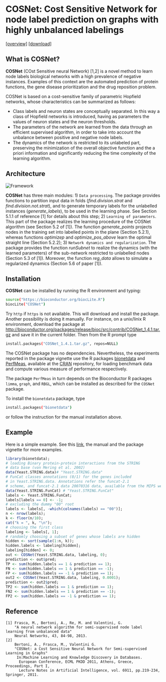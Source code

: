 # **COSNet**: Cost Sensitive Network for node label prediction on graphs with highly unbalanced labelings

[[overview]](http://frasca.di.unimi.it/cosnet.html)
[[download]](http://frasca.di.unimi.it/cosnetDownl.html)

## What is **COSNet**?

**COSNet** (COst Sensitive neural Network) [1,2]
 is a novel method to learn node labels biological networks  with a high prevalence of negative instances. Examples of this context are the automated prediction of protein functions, the gene disease prioritization and the drug reposition problem. 
 
COSNet is based on a cost-sensitive family of parametric Hopfield networks,  whose characteristics can be summarized as follows:

- Class labels and neuron states are conceptually separated. In this way a class of Hopfield networks is introduced, having as parameters the values of neuron states and the neuron thresholds.
- The parameters of the network are learned from the data through an efficient supervised algorithm, in order to take into account the unbalance between positive and negative node labels.
- The dynamics of the network is restricted to its unlabeled part, preserving the minimization of the overall objective function and the a priori information and significantly reducing the time complexity of the learning algorithm.
  

## Architecture

![Framework](http://frasca.di.unimi.it/architecture.png)

**COSNet** has three main modules: 1) `Data processing`.  The package provides functions to partition input data in folds (*find.division.strat* and *find.division.not.strat*), and to generate temporary labels for the unlabelled instances (*generate_labels*), to be used in the learning phase. See Section 5.1.1 of  reference [1] for details about this step; 2) `Learning of parameters`. This part of the package realizes the learning procedure of the COSNet algorithm (see Section 5.2 of [1]). The function *generate_points* projects nodes in the training set into labelled points in the plane (Section 5.2.1), whereas functions *optimizep* and *optimize_pos_above* learn the optimal straight line (Section 5.2.2); 3) `Network dynamics and regularization`. The package provides the function *runSubnet* to realize the dynamics (with the learned parameters) of the sub-network restricted to unlabelled nodes (Section 5.3 of [1]). Moreover, the function *reg_data* allows to simulate a regularized dynamics (Section 5.6 of paper [1]).


## Installation

**COSNet** can be installed by running the R environment and typing:

```bash
source("https://bioconductor.org/biocLite.R")
biocLite("COSNet")
```
Try `http` if `https` is not available. This will download and install the package. Another possibility is doing it manually. For instance, on a unix/linix R environment, download the package at http://bioconductor.org/packages/release/bioc/src/contrib/COSNet_1.4.1.tar.gz and save it in the current folder. Then from the R prompt type
```bash
install.packages("COSNet_1.4.1.tar.gz", repos=NULL)
```

The COSNet package has no dependencies. Nevertheless, the experiments reported in the package vignette use the R packages [bionetdata](https://cran.r-project.org/web/packages/bionetdata/index.html) and [PerfMeas](https://cran.r-project.org/web/packages/PerfMeas/index.html), available at the [CRAN](https://cran.r-project.org/) repository, for loading benchmark data and compute various measure of performance respectively. 

The package `PerfMeas` in turn depends on the Bioconductor R packages `limma`, `graph`, and `RBGL`, which can be installed as described for the `COSNet` package.

To install the `bionetdata` package, type
```bash
install.packages("bionetdata")
```
or follow the instruction for the manual installation above.


## Example

Here is a simple example. See this [link](http://frasca.di.unimi.it/cosnetExample.html), the manual and the package vignette for more examples.

```R
library(bionetdata);
# loading Binary protein-protein interactions from the STRING
# data base (von Mering et al. 2002)
data(Yeast.STRING.data)# "Yeast.STRING.data"
# FunCat classes annotations (0/1) for the genes included
# in Yeast.STRING.data. Annotations refer the funcat-2.1
# scheme, and funcat-2.1 data 20070316 data, available from the MIPS web site.
data(Yeast.STRING.FunCat) # "Yeast.STRING.FunCat"
labels <- Yeast.STRING.FunCat;
labels[labels == 0] <- -1;
# excluding the dummy "00" root
labels <- labels[, -which(colnames(labels) == "00")];
n <- nrow(labels);
k <- floor(n/10);
cat("k = ", k, "\n");
# choosing the first class
labeling <- labels[, 1];
# randomly choosing a subset of genes whose labels are hidden
hidden <- sort(sample(1:n, k));
hidden.labels <- labeling[hidden];
labeling[hidden] <- 0;
out <- COSNet(Yeast.STRING.data, labeling, 0);
prediction <- out$pred;
TP <- sum(hidden.labels == 1 & prediction == 1);
FN <- sum(hidden.labels == 1 & prediction == -1);
FP <- sum(hidden.labels == -1 & prediction == 1);
out2 <- COSNet(Yeast.STRING.data, labeling, 0.0001);
prediction <- out2$pred;
TP2 <- sum(hidden.labels == 1 & prediction == 1);
FN2 <- sum(hidden.labels == 1 & prediction == -1);
FP2 <- sum(hidden.labels == -1 & prediction == 1);
```

## Reference
```
[1] Frasca, M., Bertoni, A., Re, M. and Valentini, G. 
    "A neural network algorithm for semi-supervised node label learning from unbalanced data"
    Neural Networks, 43, 84-98, 2013.
[2] 
    Bertoni, A., Frasca, M., Valentini G.
    "COSNet: a Cost Sensitive Neural Network for Semi-supervised Learning in Graphs"
     In:Machine Learning and Knowledge Discovery in Databases.
      European Conference, ECML PKDD 2011, Athens, Greece, Proceedings, Part I,
      Lecture Notes in Artificial Intelligence, vol. 6911, pp.219-234, Springer, 2011.
```
